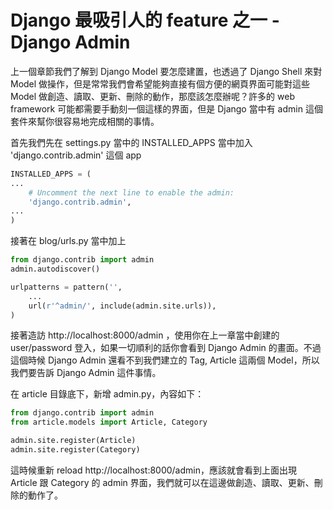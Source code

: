 # Django 最吸引人的 feature 之一 - Django Admin

上一個章節我們了解到 Django Model 要怎麼建置，也透過了 Django Shell 來對 Model 做操作，但是常常我們會希望能夠直接有個方便的網頁界面可能對這些 Model 做創造、讀取、更新、刪除的動作，那麼該怎麼辦呢？許多的 web framework 可能都需要手動刻一個這樣的界面，但是 Django 當中有 admin 這個套件來幫你很容易地完成相關的事情。

首先我們先在 settings.py 當中的 INSTALLED_APPS 當中加入 'django.contrib.admin' 這個 app

```python
INSTALLED_APPS = (
...
    # Uncomment the next line to enable the admin:
    'django.contrib.admin',
...
)
```

接著在 blog/urls.py 當中加上

```python
from django.contrib import admin
admin.autodiscover()

urlpatterns = pattern('',
    ...
    url(r'^admin/', include(admin.site.urls)),
)
```

接著造訪 http://localhost:8000/admin ，使用你在上一章當中創建的 user/password 登入，如果一切順利的話你會看到 Django Admin 的畫面。不過這個時候 Django Admin 還看不到我們建立的 Tag, Article 這兩個 Model，所以我們要告訴 Django Admin 這件事情。

在 article 目錄底下，新增 admin.py，內容如下：

```python
from django.contrib import admin
from article.models import Article, Category

admin.site.register(Article)
admin.site.register(Category)
```

這時候重新 reload http://localhost:8000/admin，應該就會看到上面出現 Article 跟 Category 的 admin 界面，我們就可以在這邊做創造、讀取、更新、刪除的動作了。
